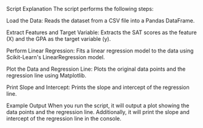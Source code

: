 Script Explanation
The script performs the following steps:

Load the Data: Reads the dataset from a CSV file into a Pandas DataFrame.

Extract Features and Target Variable: Extracts the SAT scores as the feature (X) and the GPA as the target variable (y).

Perform Linear Regression: Fits a linear regression model to the data using Scikit-Learn's LinearRegression model.

Plot the Data and Regression Line: Plots the original data points and the regression line using Matplotlib.

Print Slope and Intercept: Prints the slope and intercept of the regression line.

Example Output
When you run the script, it will output a plot showing the data points and the regression line. Additionally, it will print the slope and intercept of the regression line in the console.

